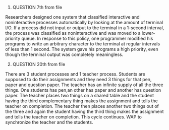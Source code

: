 1. QUESTION 7th from file

Researchers designed one system that classified interactive and noninteractive processes
automatically by looking at the amount of terminal I/O. If a process did not input or
output to the terminal in a 1-second interval, the process was classified as noninteractive
and was moved to a lower-priority queue. In response to this policy, one programmer
modified his programs to write an arbitrary character to the terminal at regular intervals
of less than 1 second. The system gave his programs a high priority, even though the
terminal output was completely meaningless.

2. QUESTION 20th from file

There are 3 student processes and 1 teacher process. Students are supposed to do their
assignments and they need 3 things for that pen, paper and question paper. The teacher
has an infinite supply of all the three things. One students has pen,an other has paper and
another has question paper. The teacher places two things on a shared table and the
student having the third complementary thing makes the assignment and tells the teacher
on completion. The teacher then places another two things out of the three and again the
student having the third thing makes the assignment and tells the teacher on completion.
This cycle continues. WAP to synchronize the teacher and the students.
